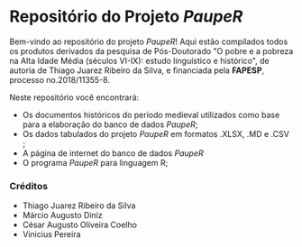 # Repositório do Projeto _PaupeR_

Bem-vindo ao repositório do projeto _PaupeR_! Aqui estão compilados todos os produtos derivados da pesquisa de Pós-Doutorado "O pobre e a pobreza na Alta Idade Média (séculos VI-IX): estudo linguístico e histórico", de autoria de Thiago Juarez Ribeiro da Silva, e financiada pela **FAPESP**, processo no.2018/11355-8.


Neste repositório você encontrará: 

- Os documentos históricos do período medieval utilizados como base para a elaboração do banco de dados _PaupeR_;
- Os dados tabulados do projeto _PaupeR_ em formatos .XLSX, .MD e .CSV ; 
- A página de internet do banco de dados _PaupeR_
- O programa _PaupeR_ para linguagem R;



### Créditos
- Thiago Juarez Ribeiro da Silva
- Márcio Augusto Diniz
- César Augusto Oliveira Coelho
- Vinicius Pereira

